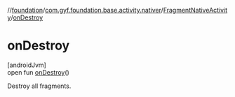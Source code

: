 //[foundation](../../../index.md)/[com.gyf.foundation.base.activity.nativer](../index.md)/[FragmentNativeActivity](index.md)/[onDestroy](on-destroy.md)

# onDestroy

[androidJvm]\
open fun [onDestroy](on-destroy.md)()

 Destroy all fragments.
